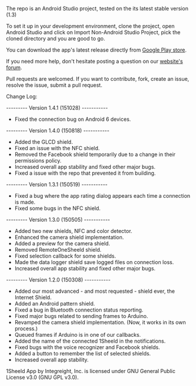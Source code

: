 The repo is an Android Studio project, tested on the its latest stable version (1.3)

To set it up in your development environment, clone the project, open Android Studio and click on Import Non-Android Studio Project, pick the cloned directory and you are good to go.

You can download the app's latest release directly from [Google Play store](https://play.google.com/store/apps/details?id=com.integreight.onesheeld&hl=en).

If you need more help, don't hesitate posting a question on our [website's forum](http://www.1sheeld.com/forum).

Pull requests are welcomed. If you want to contribute, fork, create an issue, resolve the issue, submit a pull request.

Change Log:

--------- Version 1.4.1 (151028) -----------

- Fixed the connection bug on Android 6 devices.

--------- Version 1.4.0 (150818) -----------

- Added the GLCD shield.
- Fixed an issue with the NFC shield.
- Removed the Facebook shield temporarily due to a change in their permissions policy.
- Increased overall app stability and fixed other major bugs.
- Fixed a issue with the repo that prevented it from building.

--------- Version 1.3.1 (150519) -----------

- Fixed a bug where the app rating dialog appears each time a connection is made.
- Fixed some bugs in the NFC shield.

--------- Version 1.3.0 (150505) -----------

- Added two new shields, NFC and color detector.
- Enhanced the camera shield implementation.
- Added a preview for the camera shield.
- Removed RemoteOneSheeld shield.
- Fixed selection callback for some shields.
- Made the data logger shield save logged files on connection loss.
- Increased overall app stability and fixed other major bugs.

--------- Version 1.2.0 (150308) -----------

- Added our most advanced - and most requested - shield ever, the Internet Shield.
- Added an Android pattern shield.
- Fixed a bug in Bluetooth connection status reporting.
- Fixed major bugs related to sending frames to Arduino.
- Revamped the camera shield implementation. (Now, it works in its own process.)
- Queued frames if Arduino is in one of our callbacks.
- Added the name of the connected 1Sheeld in the notifications.
- Fixed bugs with the voice recognizer and Facebook shields.
- Added a button to remember the list of selected shields.
- Increased overall app stability.

1Sheeld App by Integreight, Inc. is licensed under GNU General Public License v3.0 (GNU GPL v3.0).